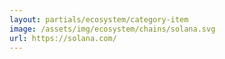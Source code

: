 ```yaml
---
layout: partials/ecosystem/category-item
image: /assets/img/ecosystem/chains/solana.svg
url: https://solana.com/
---
```

